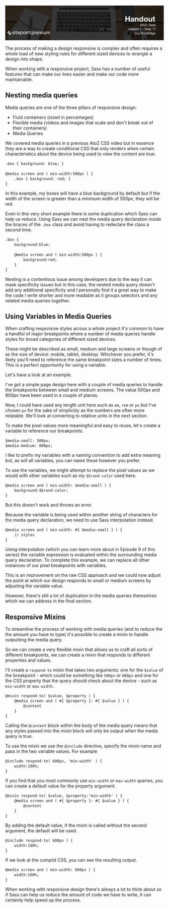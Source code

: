 ![](headings/1.17.png)

The process of making a design responsive is complex and often requires
a whole load of new styling rules for different sized devices to 
wrangle a design into shape.

When working with a responsive project, Sass has a number of useful
features that can make our lives easier and make our code more
maintainable.

## Nesting media queries

Media queries are one of the three pillars of responsive design:

* Fluid containers (sized in percentages)
* Flexible media (videos and images that scale and don't break out of
  their containers)
* Media Queries

We covered media queries in a previous AtoZ CSS video but in essence
they are a way to create conditional CSS that only renders when certain
characteristics about the device being used to view the content are
true.

	.box { background: blue; }

	@media screen and ( min-width:500px ) {
		.box { background: red; }
	}

In this example, my boxes will have a blue background by default but if
the width of the screen is greater than a minimum width of 500px, they
will be red.

Even in this very short example there is some duplication which Sass can
help us reduce. Using Sass we can nest the media query declaration
inside the braces of the `.box` class and avoid having to redeclare the
class a second time.

	.box {
		background:blue;

		@media screen and ( min-width:500px ) {
			background:red;
		}
	}

Nesting is a contentious issue among developers due to the way it can
mask specificity issues but in this case, the nested media query doesn't
add any additional specificity and I personally find it a great way to 
make the code I write shorter and more readable as it groups selectors
and any related media queries together.

## Using Variables in Media Queries

When crafting responsive styles across a whole project it's common to
have a handful of major breakpoints where a number of media queries
handle styles for broad categories of different sized devices. 

These might be described as small, medium and large screens or though of
as the size of device: mobile, tablet, desktop. Whichever you prefer,
it's likely you'll need to reference the same breakpoint sizes a number
of times. This is a perfect opportunity for using a variable.

Let's have a look at an example.

I've got a simple page design here with a couple of media queries to
handle the breakpoints between small and medium screens. The value 500px
and 800px have been used in a couple of places.

Now, I could have used any length unit here such as `em`, `rem` or `px`
but I've chosen `px` for the sake of simplicitiy as the numbers are
often more relatable. We'll look at converting to relative units in the
next section.

To make the pixel values more meaningful and easy to reuse, let's create
a variable to reference our breakpoints.

	$media-small: 500px;
	$media-medium: 800px;

I like to prefix my variables with a naming convention to add extra
meaning but, as will all variables, you can name these however you
prefer.

To use the variables, we might attempt to replace the pixel values as we
would with other variables such as my `$brand-color` used here.

	@media screen and ( min-width: $media-small ) {
		background:$brand-color;
	}

But this doesn't work and throws an error.

Because the variable is being used within another string of characters
for the media query declaration, we need to use Sass interpolation
instead.

	@media screen and ( min-width: #{ $media-small } ) {
		// styles
	}

Using interpolation (which you can learn more about in Episode 9 of this
series) the variable expression is evaluated within the surrounding
media query declaration. To complete this example, we can replace all
other instances of our pixel breakpoints with variables.

This is an improvement on the raw CSS approach and we could now adjust
the point at which our design responds to small or medium screens by
adjusting the variable value.

However, there's still a lot of duplication in the media queries
themselves which we can address in the final section.

## Responsive Mixins

To streamline the process of working with media queries (and to reduce
the the amount you have to type) it's possible to create a mixin to
handle outputting the media query.

So we can create a very flexible mixin that allows us to craft all sorts
of different breakpoints, we can create a mixin that responds to
different properties and values.

I'll create a `respond-to` mixin that takes two arguments: one for the
`$value` of the breakpoint - which could be something like `500px` or
`800px` and one for the CSS property that the query should check about
the device - such as `min-width` or `max-width`.

	@mixin respond-to( $value, $property ) {
		@media screen and ( #{ $property }: #{ $value } ) {
			@content
		}
	}

Calling the `@content` block within the body of the media query means
that any styles passed into the mixin block will only be output when the
media query is true.

To use the mixin we use the `@include` directive, specify the mixin name
and pass in the two variable values. For example

	@include respond-to( 600px, 'min-width' ) {
		width:100%;
	}

If you find that you most commonly use `min-width` or `max-width`
queries, you can create a default value for the property argument:

	@mixin respond-to( $value, $property:'min-width' ) {
		@media screen and ( #{ $property }: #{ $value } ) {
			@content
		}
	}

By adding the default value, if the mixin is called without the second
argument, the default will be used. 

	@include respond-to( 600px ) {
		width:100%;
	}

If we look at the compild CSS, you can see the resulting output.

	@media screen and ( min-width: 600px ) {
		width:100%;
	}

When working with responsive design there's always a lot to think about
so if Sass can help us reduce the amount of code we have to write, it
can certainly help speed up the process.